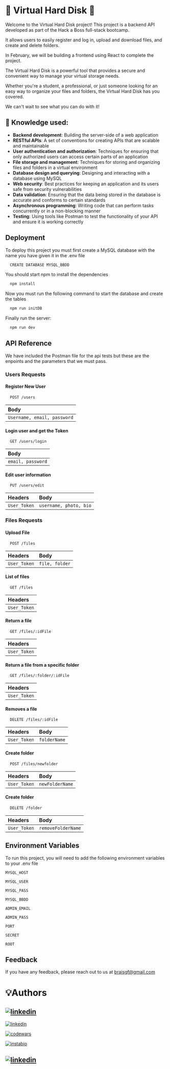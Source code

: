 
# 💾 Virtual Hard Disk 💽

Welcome to the Virtual Hard Disk project! 
This project is a backend API developed as part of the Hack a Boss full-stack bootcamp. 

It allows users to easily register and log in, upload and download files, and create and delete folders. 

In February, we will be building a frontend using React to complete the project. 

The Virtual Hard Disk is a powerful tool that provides a secure and convenient way to manage your virtual storage needs. 

Whether you're a student, a professional, or just someone looking for an easy way to organize your files and folders, the Virtual Hard Disk has you covered. 

We can't wait to see what you can do with it!
## 🧠 Knowledge used:
- **Backend development**: Building the server-side of a web application
- **RESTful APIs**: A set of conventions for creating APIs that are scalable and maintainable
- **User authentication and authorization**: Techniques for ensuring that only authorized users can access certain parts of an application
- **File storage and management**: Techniques for storing and organizing files and folders in a virtual environment
- **Database design and querying**: Designing and interacting with a database using MySQL
- **Web security**: Best practices for keeping an application and its users safe from security vulnerabilities
- **Data validation**: Ensuring that the data being stored in the database is accurate and conforms to certain standards
- **Asynchronous programming**: Writing code that can perform tasks concurrently or in a non-blocking manner
- **Testing**: Using tools like Postman to test the functionality of your API and ensure it is working correctly



## Deployment

To deploy this project you must first create a MySQL database with the name you have given it in the .env file


```bash
  CREATE DATABASE MYSQL_BBDD
```

You should start npm to install the dependencies
```bash
  npm install
```

Now you must run the following command to start the database and create the tables
```bash
  npm run initDB
```
Finally run the server:
```bash
  npm run dev
```


## API Reference
We have included the Postman file for the api tests but these are the enpoints and the parameters that we must pass.
### Users Requests

#### Register New User

```http
  POST /users
```

| Body     |
:----------------------- | 
| `Username, email, password` | 


#### Login user and get the Token

```http
  GET /users/login
```
| Body     |
| :----------------------- | 
| `email, password` | 



#### Edit user information

```http
  PUT /users/edit
```
| Headers | Body     |
| :-------- | :----------------------- | 
| `User_Token` | `username, photo, bio` | 





### Files Requests

#### Upload File

```http
  POST /files
```
| Headers | Body     |
| :-------- | :----------------------- | 
| `User_Token` | `file, folder` | 


#### List of files

```http
  GET /files
```
| Headers |
| :-------- |
| `User_Token` |


#### Return a file

```http
  GET /files/:idFile
```
| Headers |
| :-------- |
| `User_Token` |

#### Return a file from a specific folder

```http
  GET /files/:folder/:idFile
```
| Headers |
| :-------- |
| `User_Token` |


#### Removes a file

```http
  DELETE /files/:idFile
```
| Headers | Body     |
| :-------- | :----------------------- | 
| `User_Token` | `folderName` | 



#### Create folder

```http
  POST /files/newfolder
```
| Headers | Body     |
| :-------- | :----------------------- | 
| `User_Token` | `newFolderName` | 


#### Create folder

```http
  DELETE /folder
```
| Headers | Body     |
| :-------- | :----------------------- | 
| `User_Token` | `removeFolderName` |

## Environment Variables

To run this project, you will need to add the following environment variables to your .env file

`MYSQL_HOST`

`MYSQL_USER`

`MYSQL_PASS`

`MYSQL_BBDD`

`ADMIN_EMAIL`

`ADMIN_PASS`

`PORT`

`SECRET`

`ROOT`



## Feedback

If you have any feedback, please reach out to us at braisgf@gmail.com


# 💡Authors 




## [![linkedin](https://img.shields.io/badge/TheBraisGF-100000?style=for-the-badge&logo=github&logoColor=white)](https://github.com/TheBraisgf)

[![linkedin](https://img.shields.io/badge/linkedin-0A66C2?style=for-the-badge&logo=linkedin&logoColor=white)](https://www.linkedin.com/in/braisgf/)

[![codewars](https://img.shields.io/badge/Codewars-B1361E?style=for-the-badge&logo=Codewars&logoColor=white)](https://www.codewars.com/users/Braisgf)

[![instabio](https://img.shields.io/badge/SOCIAL_MEDIA-FFA500?style=for-the-badge&logo=rss&logoColor=white)](https://instabio.cc/3030409IOuIr3)




## [![linkedin](https://img.shields.io/badge/pabloberu-100000?style=for-the-badge&logo=github&logoColor=white)](https://github.com/pabloberu)
